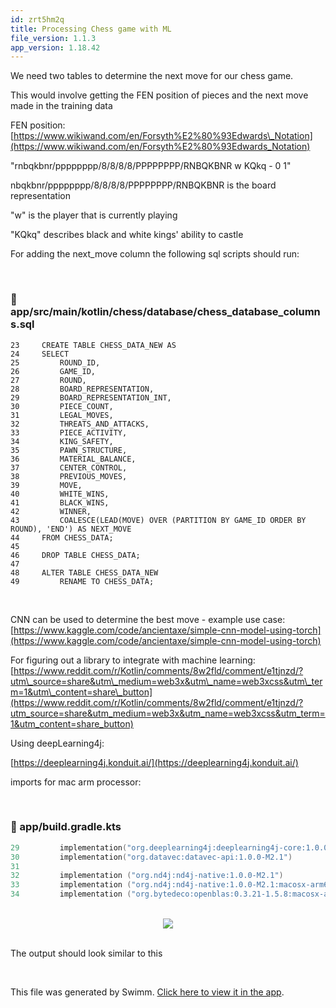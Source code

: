 ```yaml
---
id: zrt5hm2q
title: Processing Chess game with ML
file_version: 1.1.3
app_version: 1.18.42
---
```


We need two tables to determine the next move for our chess game.

This would involve getting the FEN position of pieces and the next move made in the training data

FEN position: [https://www.wikiwand.com/en/Forsyth%E2%80%93Edwards\_Notation](https://www.wikiwand.com/en/Forsyth%E2%80%93Edwards_Notation)

"rnbqkbnr/pppppppp/8/8/8/8/PPPPPPPP/RNBQKBNR w KQkq - 0 1"

nbqkbnr/pppppppp/8/8/8/8/PPPPPPPP/RNBQKBNR is the board representation

"w" is the player that is currently playing

"KQkq" describes black and white kings' ability to castle

For adding the next\_move column the following sql scripts should run:

<br/>


<!-- NOTE-swimm-snippet: the lines below link your snippet to Swimm -->
### 📄 app/src/main/kotlin/chess/database/chess_database_columns.sql
```plsql
23     CREATE TABLE CHESS_DATA_NEW AS
24     SELECT
25         ROUND_ID,
26         GAME_ID,
27         ROUND,
28         BOARD_REPRESENTATION,
29         BOARD_REPRESENTATION_INT,
30         PIECE_COUNT,
31         LEGAL_MOVES,
32         THREATS_AND_ATTACKS,
33         PIECE_ACTIVITY,
34         KING_SAFETY,
35         PAWN_STRUCTURE,
36         MATERIAL_BALANCE,
37         CENTER_CONTROL,
38         PREVIOUS_MOVES,
39         MOVE,
40         WHITE_WINS,
41         BLACK_WINS,
42         WINNER,
43         COALESCE(LEAD(MOVE) OVER (PARTITION BY GAME_ID ORDER BY ROUND), 'END') AS NEXT_MOVE
44     FROM CHESS_DATA;
45     
46     DROP TABLE CHESS_DATA;
47     
48     ALTER TABLE CHESS_DATA_NEW
49         RENAME TO CHESS_DATA;
```

<br/>

CNN can be used to determine the best move - example use case: [https://www.kaggle.com/code/ancientaxe/simple-cnn-model-using-torch](https://www.kaggle.com/code/ancientaxe/simple-cnn-model-using-torch)

For figuring out a library to integrate with machine learning: [https://www.reddit.com/r/Kotlin/comments/8w2fld/comment/e1tjnzd/?utm\_source=share&utm\_medium=web3x&utm\_name=web3xcss&utm\_term=1&utm\_content=share\_button](https://www.reddit.com/r/Kotlin/comments/8w2fld/comment/e1tjnzd/?utm_source=share&utm_medium=web3x&utm_name=web3xcss&utm_term=1&utm_content=share_button)

Using deepLearning4j:

[https://deeplearning4j.konduit.ai/](https://deeplearning4j.konduit.ai/)

imports for mac arm processor:

<br/>


<!-- NOTE-swimm-snippet: the lines below link your snippet to Swimm -->
### 📄 app/build.gradle.kts
```kotlin
29         implementation("org.deeplearning4j:deeplearning4j-core:1.0.0-M2.1")
30         implementation("org.datavec:datavec-api:1.0.0-M2.1")
31     
32         implementation ("org.nd4j:nd4j-native:1.0.0-M2.1")
33         implementation ("org.nd4j:nd4j-native:1.0.0-M2.1:macosx-arm64")
34         implementation ("org.bytedeco:openblas:0.3.21-1.5.8:macosx-arm64")
```

<br/>

<div align="center"><img src="https://firebasestorage.googleapis.com/v0/b/swimmio.appspot.com/o/repositories%2FZ2l0aHViJTNBJTNBQ2hlc3MlM0ElM0FvYnNjdXJlLXN0YXI%3D%2F9cbb2fa0-e488-4272-9a74-85efe436a9d4.png?alt=media&token=b58b0db2-c141-4ac0-a662-5154a1237c07" style="width:'100%'"/></div>

<br/>

The output should look similar to this

<br/>

This file was generated by Swimm. [Click here to view it in the app](https://app.swimm.io/repos/Z2l0aHViJTNBJTNBQ2hlc3MlM0ElM0FvYnNjdXJlLXN0YXI=/docs/zrt5hm2q).
